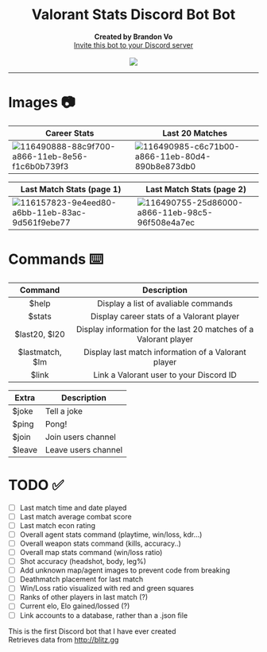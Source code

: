 <h1 align="center">Valorant Stats Discord Bot Bot</h1>
<p align="center">
  <b>Created by Brandon Vo</b><br>
  <a href="https://discord.com/api/oauth2/authorize?client_id=833535533287866398&permissions=2417093728&scope=bot">Invite this bot to your Discord server</a> 
  <br><br>
  <img src="https://static.wikia.nocookie.net/valorant/images/b/b5/Precision_Spray.gif/revision/latest/scale-to-width-down/250?cb=20210110011244">
</p>

---
# Images 📷
| Career Stats        | Last 20 Matches | 
| ------------- |-------------| 
| ![116490888-88c9f700-a866-11eb-8e56-f1c6b0b739f3](https://user-images.githubusercontent.com/76707560/116766721-f9554d00-a9f9-11eb-9157-84dbd4bfbf27.png) | ![116490985-c6c71b00-a866-11eb-80d4-890b8e873db0](https://user-images.githubusercontent.com/76707560/116766715-efcbe500-a9f9-11eb-8c2c-8771f445742f.png)

| Last Match Stats (page 1) | Last Match Stats (page 2) |
| ------------- | ----------- | 
| ![116157823-9e4eed80-a6bb-11eb-83ac-9d561f9ebe77](https://user-images.githubusercontent.com/76707560/116766736-096d2c80-a9fa-11eb-8757-a325ac67c7d8.jpg) | ![116490755-25d86000-a866-11eb-98c5-96f508e4a7ec](https://user-images.githubusercontent.com/76707560/116766739-0d994a00-a9fa-11eb-8726-8985507cdcef.png)

# Commands ⌨️
| Command        | Description    | 
| :-----------: | :--------: | 
| $help      | Display a list of avaliable commands      | 
| $stats      | Display career stats of a Valorant player | 
| $last20, $l20      | Display information for the last 20 matches of a Valorant player |  
| $lastmatch, $lm      | Display last match information of a Valorant player |  
| $link | Link a Valorant user to your Discord ID    |

| Extra        | Description    | 
| ------------- |-------------| 
| $joke      | Tell a joke      | 
| $ping      | Pong!             | 
| $join      |Join users channel |  
| $leave | Leave users channel    |

# TODO ✅
- [ ] Last match time and date played
- [ ] Last match average combat score
- [ ] Last match econ rating
- [ ] Overall agent stats command (playtime, win/loss, kdr...)
- [ ] Overall weapon stats command (kills, accuracy..)
- [ ] Overall map stats command (win/loss ratio)
- [ ] Shot accuracy (headshot, body, leg%)
- [ ] Add unknown map/agent images to prevent code from breaking
- [ ] Deathmatch placement for last match
- [ ] Win/Loss ratio visualized with red and green squares
- [ ] Ranks of other players in last match (?)
- [ ] Current elo, Elo gained/lossed (?)
- [ ] Link accounts to a database, rather than a .json file

This is the first Discord bot that I have ever created  
Retrieves data from http://blitz.gg 
 
 
 
 
 
 
 
